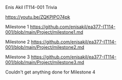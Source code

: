 Enis Akil
IT114-001
Trivia

https://youtu.be/ZQKPIPO74pk

Milestone 1
https://github.com/enisakil/ea377-IT114-001/blob/main/Project/milestone1.md

Milestone 2
https://github.com/enisakil/ea377-IT114-001/blob/main/Project/milestone2.md

Milestone 3
https://github.com/enisakil/ea377-IT114-001/blob/main/Project/milestone3.md

Couldn't get anything done for Milestone 4
